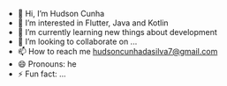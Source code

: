 - 👋 Hi, I’m Hudson Cunha
- 👀 I’m interested in Flutter, Java and Kotlin
- 🌱 I’m currently learning new things about development
- 💞️ I’m looking to collaborate on ...
- 📫 How to reach me hudsoncunhadasilva7@gmail.com
- 😄 Pronouns: he
- ⚡ Fun fact: ...

<!---
cunha-hudson/cunha-hudson is a ✨ special ✨ repository because its `README.md` (this file) appears on your GitHub profile.
You can click the Preview link to take a look at your changes.
--->
